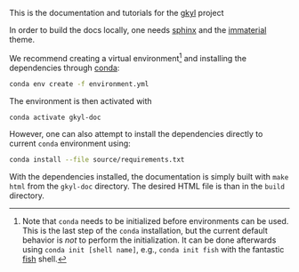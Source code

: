 This is the documentation and tutorials for the
[gkyl](https://github.com/ammarhakim/gkyl) project


In order to build the docs locally, one needs
[sphinx](https://www.sphinx-doc.org/en/master/) and the
[immaterial](https://jbms.github.io/sphinx-immaterial/) theme.

We recommend creating a virtual environment[^1] and installing the dependencies
through [conda](https://conda.io/miniconda.html):
```bash
conda env create -f environment.yml
```

The environment is then activated with
```bash
conda activate gkyl-doc
```

However, one can also attempt to install the dependencies directly to current
`conda` environment using:
```bash
conda install --file source/requirements.txt
```

With the dependencies installed, the documentation is simply built with `make
html` from the `gkyl-doc` directory. The desired HTML file is than in the
`build` directory.

[^1]: Note that `conda` needs to be initialized before environments can be used.
    This is the last step of the `conda` installation, but the current default
    behavior is _not_ to perform the initialization. It can be done afterwards
    using `conda init [shell name]`, e.g., `conda init fish` with the fantastic
    [fish](https://fishshell.com/) shell.